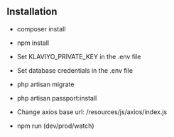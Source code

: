 ## Installation

- composer install
- npm install

- Set KLAVIYO_PRIVATE_KEY in the .env file
- Set database credentials in the .env file

- php artisan migrate
- php artisan passport:install

- Change axios base url: /resources/js/axios/index.js

- npm run (dev/prod/watch)